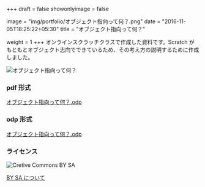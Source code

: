 +++
draft = false
showonlyimage = false

image = "img/portfolio/オブジェクト指向って何？.png"
date = "2016-11-05T18:25:22+05:30"
title = "オブジェクト指向って何？"

weight = 1
+++
オンラインスクラッチクラスで作成した資料です。Scratch がもともとオブジェクト志向でできているため、その考え方の説明するために作成しました。
<!--more-->

![オブジェクト指向って何？](../../img/portfolio/オブジェクト指向って何？.png "オブジェクト指向って何？")

### pdf 形式
[オブジェクト指向って何？.odp](../../../オブジェクト指向って何？.odp "オブジェクト指向って何？.odp")


### odp 形式

[オブジェクト指向って何？.odp](../../../オブジェクト指向って何？.odp "オブジェクト指向って何？.odp")

### ライセンス
![Cretive Commons BY SA](https://komtmt.files.wordpress.com/2015/04/by-sa.png?w=300&h=105)

[BY SA について](https://creativecommons.org/licenses/by-sa/4.0/deed.ja)

